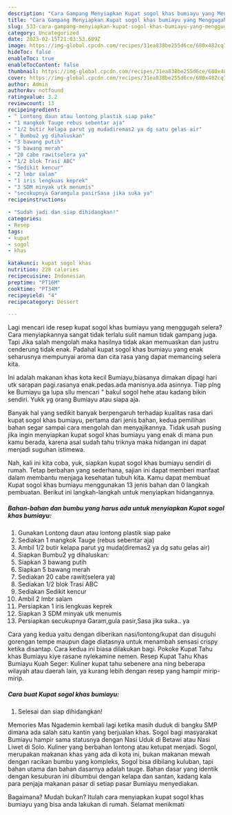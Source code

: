 ```yaml
---
description: "Cara Gampang Menyiapkan Kupat sogol khas bumiayu yang Menggugah Selera, Buat Buka Puasa}"
title: "Cara Gampang Menyiapkan Kupat sogol khas bumiayu yang Menggugah Selera, Buat Buka Puasa}"
slug: 533-cara-gampang-menyiapkan-kupat-sogol-khas-bumiayu-yang-menggugah-selera-buat-buka-puasa
category: Uncategorized
date: 2023-02-15T21:03:53.689Z
image: https://img-global.cpcdn.com/recipes/31ea838be255d6ce/680x482cq70/kupat-sogol-khas-bumiayu-foto-resep-utama.jpg
hideToc: false
enableToc: true
enableTocContent: false
thumbnail: https://img-global.cpcdn.com/recipes/31ea838be255d6ce/680x482cq70/kupat-sogol-khas-bumiayu-foto-resep-utama.jpg
cover: https://img-global.cpcdn.com/recipes/31ea838be255d6ce/680x482cq70/kupat-sogol-khas-bumiayu-foto-resep-utama.jpg
author: Admin
authorAv: notfound
ratingvalue: 3.2
reviewcount: 13
recipeingredient:
- " Lontong daun atau lontong plastik siap pake"
- "1 mangkok Tauge rebus sebentar aja"
- "1/2 butir kelapa parut yg mudadiremas2 ya dg satu gelas air"
- " Bumbu2 yg dihaluskan"
- "3 bawang putih"
- "5 bawang merah"
- "20 cabe rawitselera ya"
- "1/2 blok Trasi ABC"
- "Sedikit kencur"
- "2 lmbr salam"
- "1 iris lengkuas keprek"
- "3 SDM minyak utk menumis"
- "secukupnya Garamgula pasirSasa jika suka ya"
recipeinstructions:

- "Sudah jadi dan siap dihidangkan!"
categories:
- Resep
tags:
- kupat
- sogol
- khas

katakunci: kupat sogol khas 
nutrition: 228 calories
recipecuisine: Indonesian
preptime: "PT16M"
cooktime: "PT34M"
recipeyield: "4"
recipecategory: Dessert

---
```



Lagi mencari ide resep kupat sogol khas bumiayu yang menggugah selera? Cara menyiapkannya sangat tidak terlalu sulit namun tidak gampang juga. Tapi Jika salah mengolah maka hasilnya tidak akan memuaskan dan justru cenderung tidak enak. Padahal kupat sogol khas bumiayu yang enak seharusnya mempunyai aroma dan cita rasa yang dapat memancing selera kita.


Ini adalah makanan khas kota kecil Bumiayu,biasanya dimakan dipagi hari utk sarapan pagi.rasanya enak.pedas.ada manisnya.ada asinnya. Tiap plng ke Bumiayu ga lupa sllu mencari &#34; bakul sogol hehe atau kadang bikin sendiri. Yukk yg orang Bumiayu atau siapa aja.

Banyak hal yang sedikit banyak berpengaruh terhadap kualitas rasa dari kupat sogol khas bumiayu, pertama dari jenis bahan, kedua pemilihan bahan segar sampai cara mengolah dan menyajikannya. Tidak usah pusing jika ingin menyiapkan kupat sogol khas bumiayu yang enak di mana pun kamu berada, karena asal sudah tahu triknya maka hidangan ini dapat menjadi suguhan istimewa.


Nah, kali ini kita coba, yuk, siapkan kupat sogol khas bumiayu sendiri di rumah. Tetap berbahan yang sederhana, sajian ini dapat memberi manfaat dalam membantu menjaga kesehatan tubuh kita. Kamu dapat membuat Kupat sogol khas bumiayu menggunakan 13 jenis bahan dan 0 langkah pembuatan. Berikut ini langkah-langkah untuk menyiapkan hidangannya.

<!--inarticleads1-->

##### Bahan-bahan dan bumbu yang harus ada untuk menyiapkan Kupat sogol khas bumiayu:

1. Gunakan  Lontong daun atau lontong plastik siap pake
1. Sediakan 1 mangkok Tauge (rebus sebentar aja)
1. Ambil 1/2 butir kelapa parut yg muda(diremas2 ya dg satu gelas air)
1. Siapkan  Bumbu2 yg dihaluskan:
1. Siapkan 3 bawang putih
1. Siapkan 5 bawang merah
1. Sediakan 20 cabe rawit(selera ya)
1. Sediakan 1/2 blok Trasi ABC
1. Sediakan Sedikit kencur
1. Ambil 2 lmbr salam
1. Persiapkan 1 iris lengkuas keprek
1. Siapkan 3 SDM minyak utk menumis
1. Persiapkan secukupnya Garam,gula pasir,Sasa jika suka.. ya


Cara yang kedua yaitu dengan diberikan nasi/lontong/kupat dan disuguhi gorengan tempe maupun dage diatasnya untuk menambah sensasi crispy ketika disantap. Cara kedua ini biasa dilakukan bagi. Pokoke Kupat Tahu khas Bumiayu kiye rasane nylekamine nemen. Resep Kupat Tahu Khas Bumiayu Kuah Seger: Kuliner kupat tahu sebenere ana ning beberapa wilayah atau daerah lain, ya kurang lebih dengan resep yang hampir mirip-mirip. 

<!--inarticleads2-->

##### Cara buat Kupat sogol khas bumiayu:


1. Selesai dan siap dihidangkan!

Memories Mas Ngademin kembali lagi ketika masih duduk di bangku SMP dimana ada salah satu kantin yang berjualan khas. Sogol bagi masyarakat Bumiayu hampir sama statusnya dengan Nasi Uduk di Betawi atau Nasi Liwet di Solo. Kuliner yang berbahan lontong atau ketupat menjadi. Sogol, merupakan makanan khas yang ada di kota ini, bukan makanan mewah dengan racikan bumbu yang kompleks, Sogol bisa dibilang kuluban, tapi bahan utama dan bahan dasarnya adalah tauge. Bahan dasar yang identik dengan kesuburan ini dibumbui dengan kelapa dan santan, kadang kala para penjaja makanan pasar di setiap pasar Bumiayu menyediakan. 

Bagaimana? Mudah bukan? Itulah cara menyiapkan kupat sogol khas bumiayu yang bisa anda lakukan di rumah. Selamat menikmati
